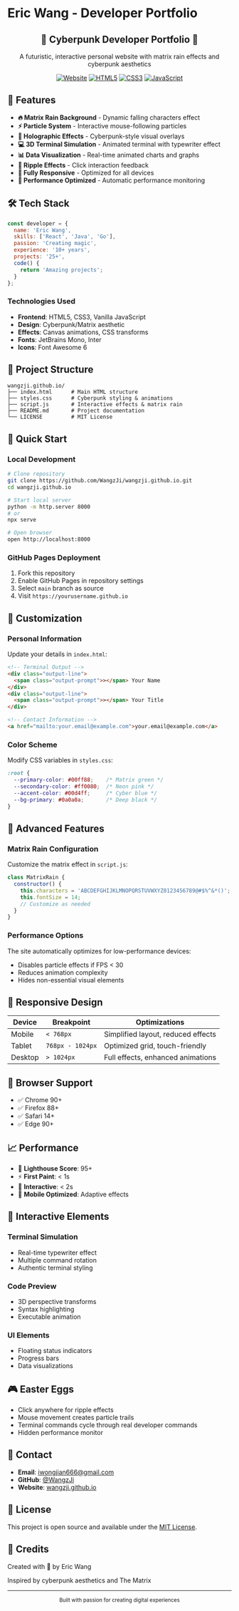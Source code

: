 # Eric Wang - Developer Portfolio

<div align="center">
  <h2>🚀 Cyberpunk Developer Portfolio 🚀</h2>
  <p>A futuristic, interactive personal website with matrix rain effects and cyberpunk aesthetics</p>
  
  [![Website](https://img.shields.io/badge/website-live-00ff88?style=for-the-badge)](https://wangzji.github.io)
  [![HTML5](https://img.shields.io/badge/HTML5-E34F26?style=for-the-badge&logo=html5&logoColor=white)](https://developer.mozilla.org/en-US/docs/Web/HTML)
  [![CSS3](https://img.shields.io/badge/CSS3-1572B6?style=for-the-badge&logo=css3&logoColor=white)](https://developer.mozilla.org/en-US/docs/Web/CSS)
  [![JavaScript](https://img.shields.io/badge/JavaScript-F7DF1E?style=for-the-badge&logo=javascript&logoColor=black)](https://developer.mozilla.org/en-US/docs/Web/JavaScript)
</div>

## 🌟 Features

- **🔥 Matrix Rain Background** - Dynamic falling characters effect
- **⚡ Particle System** - Interactive mouse-following particles  
- **🌈 Holographic Effects** - Cyberpunk-style visual overlays
- **💻 3D Terminal Simulation** - Animated terminal with typewriter effect
- **📊 Data Visualization** - Real-time animated charts and graphs
- **🎯 Ripple Effects** - Click interaction feedback
- **📱 Fully Responsive** - Optimized for all devices
- **🚀 Performance Optimized** - Automatic performance monitoring

## 🛠️ Tech Stack

```javascript
const developer = {
  name: 'Eric Wang',
  skills: ['React', 'Java', 'Go'],
  passion: 'Creating magic',
  experience: '10+ years',
  projects: '25+',
  code() {
    return 'Amazing projects';
  }
};
```

### Technologies Used
- **Frontend**: HTML5, CSS3, Vanilla JavaScript
- **Design**: Cyberpunk/Matrix aesthetic
- **Effects**: Canvas animations, CSS transforms
- **Fonts**: JetBrains Mono, Inter
- **Icons**: Font Awesome 6

## 📂 Project Structure

```
wangzji.github.io/
├── index.html      # Main HTML structure
├── styles.css      # Cyberpunk styling & animations
├── script.js       # Interactive effects & matrix rain
├── README.md       # Project documentation
└── LICENSE         # MIT License
```

## 🚀 Quick Start

### Local Development
```bash
# Clone repository
git clone https://github.com/WangzJi/wangzji.github.io.git
cd wangzji.github.io

# Start local server
python -m http.server 8000
# or
npx serve

# Open browser
open http://localhost:8000
```

### GitHub Pages Deployment
1. Fork this repository
2. Enable GitHub Pages in repository settings
3. Select `main` branch as source
4. Visit `https://yourusername.github.io`

## 🎨 Customization

### Personal Information
Update your details in `index.html`:
```html
<!-- Terminal Output -->
<div class="output-line">
  <span class="output-prompt">></span> Your Name
</div>
<div class="output-line">
  <span class="output-prompt">></span> Your Title
</div>

<!-- Contact Information -->
<a href="mailto:your.email@example.com">your.email@example.com</a>
```

### Color Scheme
Modify CSS variables in `styles.css`:
```css
:root {
  --primary-color: #00ff88;    /* Matrix green */
  --secondary-color: #ff0080;  /* Neon pink */
  --accent-color: #00d4ff;     /* Cyber blue */
  --bg-primary: #0a0a0a;       /* Deep black */
}
```

## 🔧 Advanced Features

### Matrix Rain Configuration
Customize the matrix effect in `script.js`:
```javascript
class MatrixRain {
  constructor() {
    this.characters = 'ABCDEFGHIJKLMNOPQRSTUVWXYZ0123456789@#$%^&*()';
    this.fontSize = 14;
    // Customize as needed
  }
}
```

### Performance Options
The site automatically optimizes for low-performance devices:
- Disables particle effects if FPS < 30
- Reduces animation complexity
- Hides non-essential visual elements

## 📱 Responsive Design

| Device | Breakpoint | Optimizations |
|--------|------------|---------------|
| Mobile | `< 768px` | Simplified layout, reduced effects |
| Tablet | `768px - 1024px` | Optimized grid, touch-friendly |
| Desktop | `> 1024px` | Full effects, enhanced animations |

## 🎯 Browser Support

- ✅ Chrome 90+
- ✅ Firefox 88+
- ✅ Safari 14+
- ✅ Edge 90+

## 📈 Performance

- 🚀 **Lighthouse Score**: 95+ 
- ⚡ **First Paint**: < 1s
- 🎯 **Interactive**: < 2s
- 📱 **Mobile Optimized**: Adaptive effects

## 🤖 Interactive Elements

### Terminal Simulation
- Real-time typewriter effect
- Multiple command rotation
- Authentic terminal styling

### Code Preview
- 3D perspective transforms
- Syntax highlighting
- Executable animation

### UI Elements
- Floating status indicators
- Progress bars
- Data visualizations

## 🎮 Easter Eggs

- Click anywhere for ripple effects
- Mouse movement creates particle trails
- Terminal commands cycle through real developer commands
- Hidden performance monitor

## 📧 Contact

- **Email**: iwongjian666@gmail.com
- **GitHub**: [@WangzJi](https://github.com/WangzJi)
- **Website**: [wangzji.github.io](https://wangzji.github.io)

## 📄 License

This project is open source and available under the [MIT License](LICENSE).

## 🌟 Credits

Created with 💚 by Eric Wang

Inspired by cyberpunk aesthetics and The Matrix

---

<div align="center">
  <sub>Built with passion for creating digital experiences</sub>
</div>
